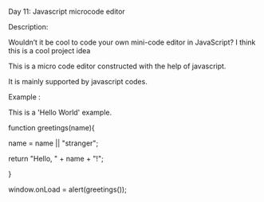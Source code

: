Day 11: Javascript microcode editor

Description: 

Wouldn’t it be cool to code your own mini-code editor in JavaScript? I think this is a cool project idea

This is a micro code editor constructed with the help of javascript.

It is mainly supported by javascript codes.



Example :

This is a 'Hello World' example.



function greetings(name){

  name = name || "stranger";

  return "Hello, " + name + "!";

}

window.onLoad = alert(greetings());